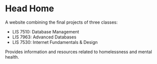 # Head Home

A website combining the final projects of three classes:
* LIS 7510: Database Management
* LIS 7963: Advanced Databases
* LIS 7530: Internet Fundamentals & Design

Provides information and resources related to homelessness and mental health.